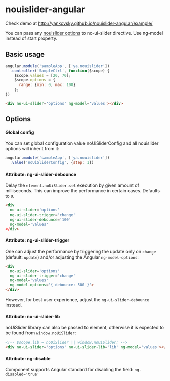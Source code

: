 # nouislider-angular

Check demo at http://yankovsky.github.io/nouislider-angular/example/

You can pass any [nouislider options](http://refreshless.com/nouislider/slider-options/) to no-ui-slider directive. Use ng-model instead of start property.

## Basic usage

```javascript
angular.module('sampleApp', ['ya.nouislider'])
  .controller('SampleCtrl', function($scope) {
    $scope.values = [20, 70];
    $scope.options = {
      range: {min: 0, max: 100}
    };
})
```
```html
<div no-ui-slider='options' ng-model='values'></div>
```

## Options

#### Global config

You can set global configuration value noUiSliderConfig and all nouislider options will inherit from it:

```javascript
angular.module('sampleApp', ['ya.nouislider'])
  .value('noUiSliderConfig', {step: 1})
```

#### Attribute: ng-ui-slider-debounce

Delay the `element.noUiSlider.set` execution by given amount of milliseconds. This can improve the performance in certain cases. Defaults to `0`.

```html
<div
  no-ui-slider='options'
  ng-ui-slider-trigger='change'
  ng-ui-slider-debounce='100'
  ng-model='values'
</div>
```

#### Attribute: ng-ui-slider-trigger

One can adjust the performance by triggering the update only on `change` (default: `update`) and/or adjusting the Angular `ng-model-options`:

```html
<div
  no-ui-slider='options'
  ng-ui-slider-trigger='change'
  ng-model='values'
  ng-model-options='{ debounce: 500 }'>
</div>
```

However, for best user experience, adjust the `ng-ui-slider-debounce` instead.

#### Attribute: no-ui-slider-lib

noUiSlider library can also be passed to element, otherwise it is expected to be found from `window.noUiSlider`:

```html
<!-- $scope.lib = noUiSlider || window.noUiSlider; -->
<div no-ui-slider='options' no-ui-slider-lib='lib' ng-model='values'></div>
```

#### Attribute: ng-disable

Component supports Angular standard for disabling the field: `ng-disabled='true'`
